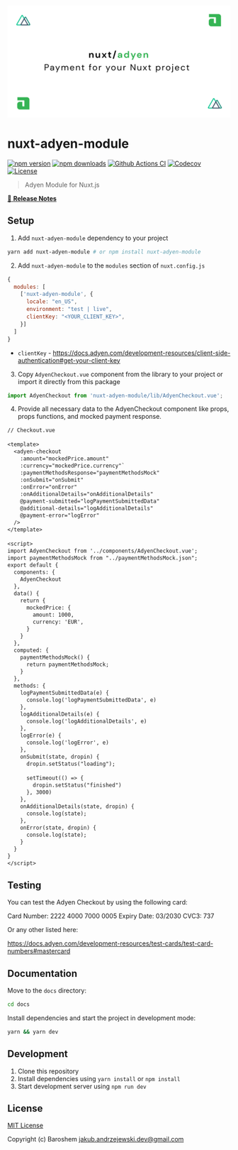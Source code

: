 <p align="center">
  <img src="./docs/static/preview.png" alt="nuxt-adyen-module logo">
</p>

# nuxt-adyen-module

[![npm version][npm-version-src]][npm-version-href]
[![npm downloads][npm-downloads-src]][npm-downloads-href]
[![Github Actions CI][github-actions-ci-src]][github-actions-ci-href]
[![Codecov][codecov-src]][codecov-href]
[![License][license-src]][license-href]

> Adyen Module for Nuxt.js

[📖 **Release Notes**](./CHANGELOG.md)

## Setup

1. Add `nuxt-adyen-module` dependency to your project

```bash
yarn add nuxt-adyen-module # or npm install nuxt-adyen-module
```

2. Add `nuxt-adyen-module` to the `modules` section of `nuxt.config.js`

```js
{
  modules: [
    ['nuxt-adyen-module', {
      locale: "en_US",
      environment: "test | live",
      clientKey: "<YOUR_CLIENT_KEY>",
    }]
  ]
}
```

* `clientKey` - <https://docs.adyen.com/development-resources/client-side-authentication#get-your-client-key>

3. Copy `AdyenCheckout.vue` component from the library to your project or import it directly from this package

```js
import AdyenCheckout from 'nuxt-adyen-module/lib/AdyenCheckout.vue';
```

4. Provide all necessary data to the AdyenCheckout component like props, props functions, and mocked payment response.

```vue
// Checkout.vue

<template>
  <adyen-checkout
    :amount="mockedPrice.amount"
    :currency="mockedPrice.currency"`
    :paymentMethodsResponse="paymentMethodsMock"
    :onSubmit="onSubmit"
    :onError="onError"
    :onAdditionalDetails="onAdditionalDetails"
    @payment-submitted="logPaymentSubmittedData"
    @additional-details="logAdditionalDetails"
    @payment-error="logError"
  />
</template>

<script>
import AdyenCheckout from '../components/AdyenCheckout.vue';
import paymentMethodsMock from "../paymentMethodsMock.json";
export default {
  components: {
    AdyenCheckout
  },
  data() {
    return {
      mockedPrice: {
        amount: 1000,
        currency: 'EUR',
      }
    }
  },
  computed: {
    paymentMethodsMock() {
      return paymentMethodsMock;
    }
  },
  methods: {
    logPaymentSubmittedData(e) {
      console.log('logPaymentSubmittedData', e)
    },
    logAdditionalDetails(e) {
      console.log('logAdditionalDetails', e)
    },
    logError(e) {
      console.log('logError', e)
    },
    onSubmit(state, dropin) {
      dropin.setStatus("loading");

      setTimeout(() => {
        dropin.setStatus("finished")
      }, 3000)
    },
    onAdditionalDetails(state, dropin) {
      console.log(state);
    },
    onError(state, dropin) {
      console.log(state);
    }
  }
}
</script>
```

## Testing

You can test the Adyen Checkout by using the following card:

Card Number: 2222 4000 7000 0005
Expiry Date: 03/2030
CVC3: 737

Or any other listed here:

<https://docs.adyen.com/development-resources/test-cards/test-card-numbers#mastercard>

## Documentation

Move to the `docs` directory:

```bash
cd docs
```

Install dependencies and start the project in development mode:

```bash
yarn && yarn dev
```

## Development

1. Clone this repository
2. Install dependencies using `yarn install` or `npm install`
3. Start development server using `npm run dev`

## License

[MIT License](./LICENSE)

Copyright (c) Baroshem <jakub.andrzejewski.dev@gmail.com>

<!-- Badges -->
[npm-version-src]: https://img.shields.io/npm/v/nuxt-adyen-module/latest.svg
[npm-version-href]: https://npmjs.com/package/nuxt-adyen-module

[npm-downloads-src]: https://img.shields.io/npm/dt/nuxt-adyen-module.svg
[npm-downloads-href]: https://npmjs.com/package/nuxt-adyen-module

[github-actions-ci-src]: https://github.com/baroshem/nuxt-adyen-module/workflows/ci/badge.svg
[github-actions-ci-href]: https://github.com/baroshem/nuxt-adyen-module/actions?query=workflow%3Aci

[codecov-src]: https://img.shields.io/codecov/c/github/baroshem/nuxt-adyen-module.svg
[codecov-href]: https://codecov.io/gh/baroshem/nuxt-adyen-module

[license-src]: https://img.shields.io/npm/l/nuxt-adyen-module.svg
[license-href]: https://npmjs.com/package/nuxt-adyen-module
